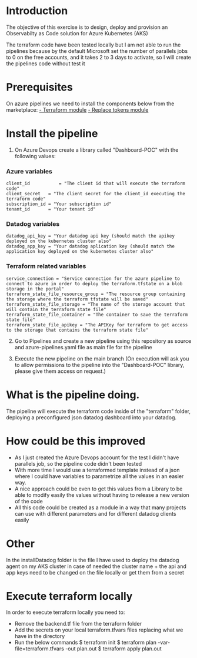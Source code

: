# Introduction 
The objective of this exercise is to design, deploy and provision an Observabilty as Code solution for Azure Kubernetes (AKS)

The terraform code have been tested locally but I am not able to run the pipelines because by the default Microsoft set the number of parallels jobs to 0 on the free accounts, and it takes 2 to 3 days to activate, so I will create the pipelines code without test it

# Prerequisites
On azure pipelines we need to install the components below from the marketplace:
[- Terraform module](https://marketplace.visualstudio.com/items?itemName=ms-devlabs.custom-terraform-tasks)
[- Replace tokens module](https://marketplace.visualstudio.com/items?itemName=qetza.replacetokens)

# Install the pipeline
1. On Azure Devops create a library called "Dashboard-POC" with the following values:

### Azure variables
```
client_id 			= "The client id that will execute the terraform code"
client_secret   = "The client secret for the client_id executing the terraform code"
subscription_id = "Your subscription id"
tenant_id       = "Your tenant id"
```

### Datadog variables
```
datadog_api_key = "Your datadog api key (should match the apikey deployed on the kubernetes cluster also"
datadog_app_key = "Your datadog aplication key (should match the application key deployed on the kubernetes cluster also"
```

### Terraform related variables
```
service_connection = "Service connection for the azure pipeline to connect to azure in order to deploy the terraform.tfstate on a blob storage in the portal"
terraform_state_file_resource_group = "The resource group containing the storage where the terraform tfstate will be saved"
terraform_state_file_storage = "The name of the storage account that will contain the terraform state file"
terraform_state_file_container = "The container to save the terraform state file"
terraform_state_file_apikey = "The APIKey for terraform to get access to the storage that contains the terraform state file"
```

2. Go to Pipelines and create a new pipeline using this repository as source and azure-pipelines.yaml file as main file for the pipeline

3. Execute the new pipeline on the main branch (On execution will ask you to allow permissions to the pipeline into the "Dashboard-POC" library, please give them access on request.)

# What is the pipeline doing.
The pipeline will execute the terraform code inside of the "terraform" folder, deploying a preconfigured json datadog dashboard into your datadog.

# How could be this improved
- As I just created the Azure Devops account for the test I didn't have parallels job, so the pipeline code didn't been tested
- With more time I would use a terraformed template instead of a json where I could have variables to parametrize all the values in an easier way.
- A nice approach could be even to get this values from a Library to be able to modify easily the values without having to release a new version of the code
- All this code could be created as a module in a way that many projects can use with different parameters and for different datadog clients easily

# Other
In the installDatadog folder is the file I have used to deploy the datadog agent on my AKS cluster in case of needed the cluster name + the api and app keys need to be changed on the file locally or get them from a secret

# Execute terraform locally
In order to execute terraform locally you need to:
- Remove the backend.tf file from the terraform folder
- Add the secrets on your local terraform.tfvars files replacing what we have in the directory
- Run the below commands
$ terraform init
$ terraform plan -var-file=terraform.tfvars -out plan.out
$ terraform apply plan.out
